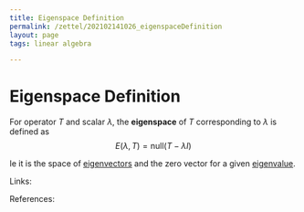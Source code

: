 ```yaml
---
title: Eigenspace Definition
permalink: /zettel/202102141026_eigenspaceDefinition
layout: page
tags: linear algebra

---
```

# Eigenspace Definition

For operator $T$ and scalar $\lambda$, the **eigenspace** of $T$ corresponding to $\lambda$ is defined as
$$
E(\lambda, T) = \mathrm{null}(T - \lambda I)
$$

Ie it is the space of [eigenvectors](202102120943_eigenvectorDefinition) and the zero vector for a given
[eigenvalue](202102120912_eigenvalueDefinition).

Links: 

References: 

